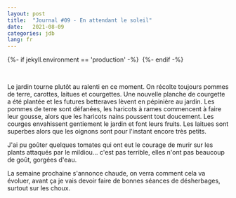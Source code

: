 ```yaml
---
layout: post
title:  "Journal #09 - En attendant le soleil"
date:   2021-08-09
categories: jdb
lang: fr
---
```


{%- if jekyll.environment == 'production'  -%}
<img src="https://dol.roflcopter.fr/h/103VwcX3brnL8" alt="" />
{%- endif -%}


&nbsp;


Le jardin tourne plutôt au ralenti en ce moment. On récolte toujours pommes de terre, carottes, laitues et courgettes.
Une nouvelle planche de courgette a été plantée et les futures betteraves lèvent en pépinière au jardin. Les pommes de terre
sont défanées, les haricots à rames commencent à faire leur gousse, alors que les haricots nains poussent tout doucement.
Les courges envahissent gentiement le jardin et font leurs fruits. Les laitues sont superbes alors que les oignons sont pour
l'instant encore très petits.

J'ai pu goûter quelques tomates qui ont eut le courage de murir sur les plants attaqués par le mildiou... c'est pas terrible,
elles n'ont pas beaucoup de goût, gorgées d'eau.

La semaine prochaine s'annonce chaude, on verra comment cela va évoluer, avant ça je vais devoir faire de bonnes séances de 
désherbages, surtout sur les choux.


